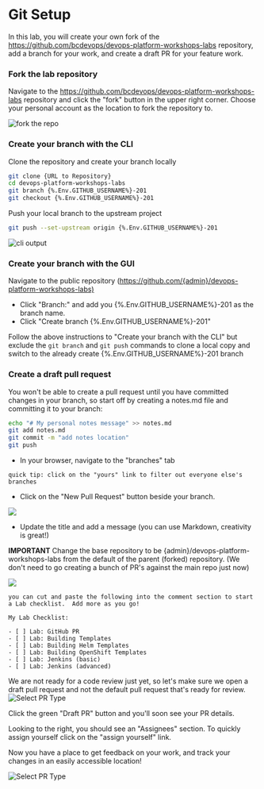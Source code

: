# Git Setup
In this lab, you will create your own fork of the https://github.com/bcdevops/devops-platform-workshops-labs repository, add a branch for your work, and create a draft PR for your feature work.

### Fork the lab repository
Navigate to the <https://github.com/bcdevops/devops-platform-workshops-labs> repository and click the "fork" button in the upper right corner.  Choose your personal account as the location to fork the repository to.

![fork the repo](../assets/openshift201/01_git_fork.png)

### Create your branch with the CLI
Clone the repository and create your branch locally

``` bash
git clone {URL to Repository}
cd devops-platform-workshops-labs
git branch {%.Env.GITHUB_USERNAME%}-201
git checkout {%.Env.GITHUB_USERNAME%}-201
```

Push your local branch to the upstream project

``` bash
git push --set-upstream origin {%.Env.GITHUB_USERNAME%}-201
```

![cli output](../assets/openshift201/01_git_cli_branch.png)

### Create your branch with the GUI

Navigate to the public repository (<https://github.com/{admin}/devops-platform-workshops-labs)>

- Click "Branch:" and add you {%.Env.GITHUB_USERNAME%}-201 as the branch name.
- Click "Create branch {%.Env.GITHUB_USERNAME%}-201"

Follow the above instructions to "Create your branch with the CLI" but exclude the `git branch` and `git push` commands to clone a local copy and switch to the already create {%.Env.GITHUB_USERNAME%}-201 branch

### Create a draft pull request
You won't be able to create a pull request until you have committed changes in your branch, so start off by creating a notes.md file and committing it to your branch:

``` bash
echo "# My personal notes message" >> notes.md
git add notes.md
git commit -m "add notes location"
git push
```

- In your browser, navigate to the "branches" tab

`quick tip: click on the "yours" link to filter out everyone else's branches`

- Click on the "New Pull Request" button beside your branch.

![](../assets/openshift201/01_git_pr_branch.png)

- Update the title and add a message (you can use Markdown, creativity is great!)

**IMPORTANT** Change the base repository to be {admin}/devops-platform-workshops-labs from the default of the parent (forked) repository.  (We don't need to go creating a bunch of PR's against the main repo just now)

![](../assets/openshift201/01_git_pr_base.png)

`you can cut and paste the following into the comment section to start a Lab checklist.  Add more as you go!`

```
My Lab Checklist:

- [ ] Lab: GitHub PR
- [ ] Lab: Building Templates
- [ ] Lab: Building Helm Templates
- [ ] Lab: Building OpenShift Templates
- [ ] Lab: Jenkins (basic)
- [ ] Lab: Jenkins (advanced)
```

We are not ready for a code review just yet, so let's make sure we open a draft pull request and not the default pull request that's ready for review.
![Select PR Type](../assets/openshift201/01_git_pr_draft.png)

Click the green "Draft PR" button and you'll soon see your PR details.

Looking to the right, you should see an "Assignees" section.  To quickly assign yourself click on the "assign yourself" link.

Now you have a place to get feedback on your work, and track your changes in an easily accessible location!

![Select PR Type](../assets/openshift201/01_git_pr_ready.png)